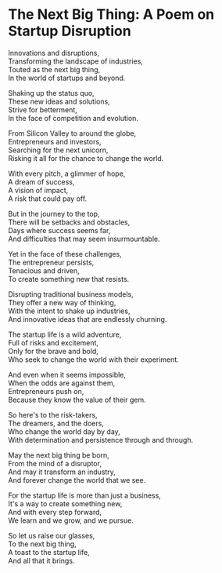 # The Next Big Thing: A Poem on Startup Disruption

Innovations and disruptions,  
Transforming the landscape of industries,  
Touted as the next big thing,  
In the world of startups and beyond.  

Shaking up the status quo,  
These new ideas and solutions,  
Strive for betterment,  
In the face of competition and evolution.  

From Silicon Valley to around the globe,  
Entrepreneurs and investors,   
Searching for the next unicorn,  
Risking it all for the chance to change the world.  

With every pitch, a glimmer of hope,  
A dream of success,  
A vision of impact,  
A risk that could pay off.  

But in the journey to the top,  
There will be setbacks and obstacles,  
Days where success seems far,  
And difficulties that may seem insurmountable.  

Yet in the face of these challenges,  
The entrepreneur persists,  
Tenacious and driven,  
To create something new that resists.  

Disrupting traditional business models,  
They offer a new way of thinking,  
With the intent to shake up industries,  
And innovative ideas that are endlessly churning.  

The startup life is a wild adventure,  
Full of risks and excitement,  
Only for the brave and bold,  
Who seek to change the world with their experiment.  

And even when it seems impossible,  
When the odds are against them,  
Entrepreneurs push on,  
Because they know the value of their gem.  

So here's to the risk-takers,  
The dreamers, and the doers,  
Who change the world day by day,  
With determination and persistence through and through.  

May the next big thing be born,  
From the mind of a disruptor,  
And may it transform an industry,  
And forever change the world that we see.  

For the startup life is more than just a business,  
It's a way to create something new,  
And with every step forward,  
We learn and we grow, and we pursue.  

So let us raise our glasses,  
To the next big thing,  
A toast to the startup life,  
And all that it brings.